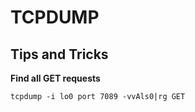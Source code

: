 # TCPDUMP

## Tips and Tricks

**Find all GET requests**

`tcpdump -i lo0 port 7089 -vvAls0|rg GET`
